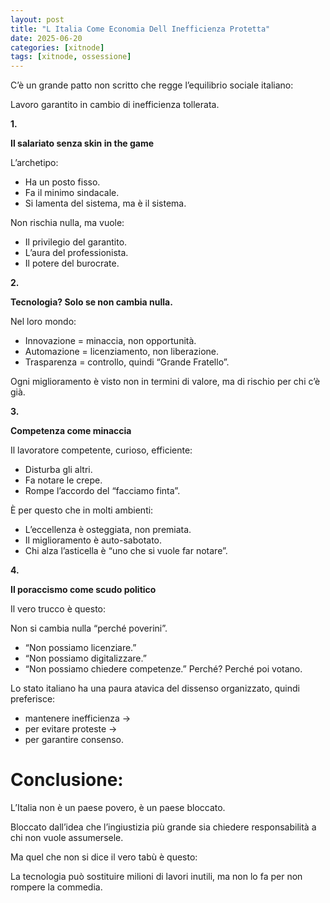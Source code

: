 ```yaml
---
layout: post
title: "L Italia Come Economia Dell Inefficienza Protetta"
date: 2025-06-20
categories: [xitnode]
tags: [xitnode, ossessione]
---
```


C’è un grande patto non scritto che regge l’equilibrio sociale italiano:

Lavoro garantito in cambio di inefficienza tollerata.

**1.**

**Il salariato senza skin in the game**

L’archetipo:

- Ha un posto fisso.
- Fa il minimo sindacale.
- Si lamenta del sistema, ma è il sistema.

Non rischia nulla, ma vuole:

- Il privilegio del garantito.
- L’aura del professionista.
- Il potere del burocrate.

**2.**

**Tecnologia? Solo se non cambia nulla.**

Nel loro mondo:

- Innovazione = minaccia, non opportunità.
- Automazione = licenziamento, non liberazione.
- Trasparenza = controllo, quindi “Grande Fratello”.

Ogni miglioramento è visto non in termini di valore, ma di rischio per chi c’è già.

**3.**

**Competenza come minaccia**

Il lavoratore competente, curioso, efficiente:

- Disturba gli altri.
- Fa notare le crepe.
- Rompe l’accordo del “facciamo finta”.

È per questo che in molti ambienti:

- L’eccellenza è osteggiata, non premiata.
- Il miglioramento è auto-sabotato.
- Chi alza l’asticella è “uno che si vuole far notare”.

**4.**

**Il poraccismo come scudo politico**

Il vero trucco è questo:

Non si cambia nulla “perché poverini”.

- “Non possiamo licenziare.”
- “Non possiamo digitalizzare.”
- “Non possiamo chiedere competenze.” Perché? Perché poi votano.

Lo stato italiano ha una paura atavica del dissenso organizzato, quindi preferisce:

- mantenere inefficienza →
- per evitare proteste →
- per garantire consenso.

# **Conclusione:**

L’Italia non è un paese povero, è un paese bloccato.

Bloccato dall’idea che l’ingiustizia più grande sia chiedere responsabilità a chi non vuole assumersele.

Ma quel che non si dice il vero tabù è questo:

La tecnologia può sostituire milioni di lavori inutili, ma non lo fa per non rompere la commedia.